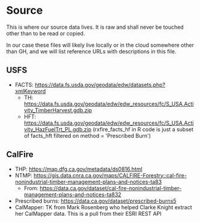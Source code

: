 # Source
This is where our source data lives. It is raw and shall never be touched other than to be read or copied.

In our case these files will likely live locally or in the cloud somewhere other than GH, and we will list reference URLs with descriptions in this file.

## USFS
- FACTS: https://data.fs.usda.gov/geodata/edw/datasets.php?xmlKeyword
  - TH: https://data.fs.usda.gov/geodata/edw/edw_resources/fc/S_USA.Activity_TimberHarvest.gdb.zip
  - HFT: https://data.fs.usda.gov/geodata/edw/edw_resources/fc/S_USA.Activity_HazFuelTrt_PL.gdb.zip (rxfire_facts_hf in R code is just a subset of facts_hft filtered on method = 'Prescribed Burn')

## CalFire
- THP: https://map.dfg.ca.gov/metadata/ds0816.html
- NTMP: https://gis.data.cnra.ca.gov/maps/CALFIRE-Forestry::cal-fire-nonindustrial-timber-management-plans-and-notices-ta83
  - From: https://data.ca.gov/dataset/cal-fire-nonindustrial-timber-management-plans-and-notices-ta832
- Prescribed burns: https://data.ca.gov/dataset/prescribed-burns5
- CalMapper: TK from Mark Rosenberg who helped Clarke Knight extract her CalMapper data. This is a pull from their ESRI REST API

